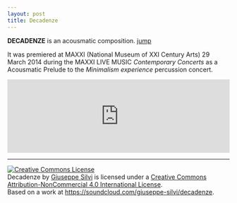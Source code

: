 ```yaml
---
layout: post
title: Decadenze
---
```


**DECADENZE** is an acousmatic composition. [jump](https://soundcloud.com/giuseppe-silvi/decadenze)

It was premiered at MAXXI (National Museum of XXI Century Arts) 29 March 2014 during the MAXXI LIVE MUSIC
*Contemporary Concerts* as a Acousmatic Prelude to the *Minimalism experience* percussion concert.

<iframe width="100%" height="166" scrolling="no" frameborder="no" src="https://w.soundcloud.com/player/?url=https%3A//api.soundcloud.com/tracks/142330312&amp;color=ac4142&amp;auto_play=false&amp;hide_related=false&amp;show_artwork=true"></iframe>

----

<a rel="license" href="http://creativecommons.org/licenses/by-nc/4.0/"><img alt="Creative Commons License" style="border-width:0" src="http://i.creativecommons.org/l/by-nc/4.0/80x15.png" /></a><br /><span xmlns:dct="http://purl.org/dc/terms/" href="http://purl.org/dc/dcmitype/Sound" property="dct:title" rel="dct:type">Decadenze</span> by <a xmlns:cc="http://creativecommons.org/ns#" href="http://www.giuseppesilvi.com" property="cc:attributionName" rel="cc:attributionURL">Giuseppe Silvi</a> is licensed under a <a rel="license" href="http://creativecommons.org/licenses/by-nc/4.0/">Creative Commons Attribution-NonCommercial 4.0 International License</a>.<br />Based on a work at <a xmlns:dct="http://purl.org/dc/terms/" href="https://soundcloud.com/giuseppe-silvi/decadenze" rel="dct:source">https://soundcloud.com/giuseppe-silvi/decadenze</a>.